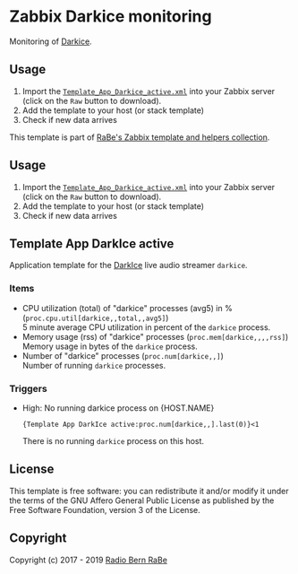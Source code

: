 # Zabbix Darkice monitoring
Monitoring of [Darkice](http://www.darkice.org/).

## Usage
1. Import the
   [`Template_App_Darkice_active.xml`](Template_App_Darkice_active.xml)
   into your Zabbix server (click on the `Raw` button to download).
2. Add the template to your host (or stack template)
3. Check if new data arrives

This template is part of [RaBe's Zabbix template and helpers
collection](https://github.com/radiorabe/rabe-zabbix).

## Usage

1. Import the [`Template_App_Darkice_active.xml`](Template_App_Darkice_active.xml)
   into your Zabbix server (click on the `Raw` button to download).
2. Add the template to your host (or stack template)
3. Check if new data arrives

## Template App DarkIce active
Application template for the [DarkIce](http://www.darkice.org/) live audio streamer `darkice`.
### Items
* CPU utilization (total) of "darkice" processes (avg5) in % (`proc.cpu.util[darkice,,total,,avg5]`)  
  5 minute average CPU utilization in percent of the `darkice` process.
* Memory usage (rss) of "darkice" processes (`proc.mem[darkice,,,,rss]`)  
  Memory usage in bytes of the `darkice` process.
* Number of "darkice" processes (`proc.num[darkice,,]`)  
  Number of running `darkice` processes.
### Triggers
* High: No running darkice process on {HOST.NAME}
  ```
  {Template App DarkIce active:proc.num[darkice,,].last(0)}<1
  ```
  There is no running `darkice` process on this host.

## License
This template is free software: you can redistribute it and/or modify it under
the terms of the GNU Affero General Public License as published by the Free
Software Foundation, version 3 of the License.

## Copyright
Copyright (c) 2017 - 2019 [Radio Bern RaBe](http://www.rabe.ch)
